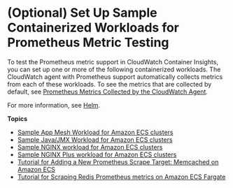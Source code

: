 # \(Optional\) Set Up Sample Containerized Workloads for Prometheus Metric Testing<a name="ContainerInsights-Prometheus-Sample-Workloads-ECS"></a>

To test the Prometheus metric support in CloudWatch Container Insights, you can set up one or more of the following containerized workloads\. The CloudWatch agent with Prometheus support automatically collects metrics from each of these workloads\. To see the metrics that are collected by default, see [Prometheus Metrics Collected by the CloudWatch Agent](ContainerInsights-Prometheus-metrics.md)\.


For more information, see [Helm](https://helm.sh)\.

**Topics**
+ [Sample App Mesh Workload for Amazon ECS clusters](ContainerInsights-Prometheus-Sample-Workloads-ECS-appmesh.md)
+ [Sample Java/JMX Workload for Amazon ECS clusters](ContainerInsights-Prometheus-Sample-Workloads-ECS-javajmx.md)
+ [Sample NGINX workload for Amazon ECS clusters](ContainerInsights-Prometheus-Setup-nginx-ecs.md)
+ [Sample NGINX Plus workload for Amazon ECS clusters](ContainerInsights-Prometheus-Setup-nginx-plus-ecs.md)
+ [Tutorial for Adding a New Prometheus Scrape Target: Memcached on Amazon ECS](ContainerInsights-Prometheus-Setup-memcached-ecs.md)
+ [Tutorial for Scraping Redis Prometheus metrics on Amazon ECS Fargate](ContainerInsights-Prometheus-Setup-redis-ecs.md)
